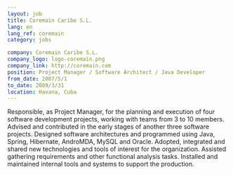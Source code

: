 ```yaml
---
layout: job
title: Coremain Caribe S.L.
lang: en
lang_ref: coremain
category: jobs

company: Coremain Caribe S.L.
company_logo: logo-coremain.png
company_link: http://coremain.com
position: Project Manager / Software Architect / Java Developer
from_date: 2007/5/1
to_date: 2009/3/31
location: Havana, Cuba
---
```

Responsible, as Project Manager, for the planning and execution of four software development projects, working with teams from 3 to 10 members. Advised and contributed in the early stages of another three software projects. Designed software architectures and programmed using Java, Spring, Hibernate, AndroMDA, MySQL and Oracle. Adopted, integrated and shared new technologies and tools of interest for the organization. Assisted gathering requirements and other functional analysis tasks. Installed and maintained internal tools and systems to support the production.
<!--more-->